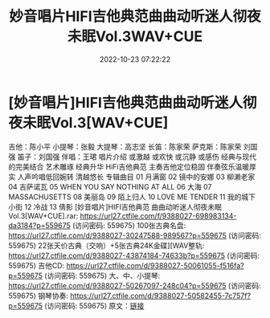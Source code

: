 ﻿---
title: 妙音唱片HIFI吉他典范曲曲动听迷人彻夜未眠Vol.3WAV+CUE
date: 2022-10-23 07:22:22
categories: 古典音乐、新世纪、纯音雅乐
tags: 纯音雅乐
---
# [妙音唱片]HIFI吉他典范曲曲动听迷人彻夜未眠Vol.3[WAV+CUE]

吉他：陈小平
小提琴：张毅
大提琴：高志坚
长笛：陈家荣
萨克斯：陈家荣 刘国强
笛子：刘国强
伴唱：王珺
唱片介绍
或激越 或欢快 或沉静 或感伤
经典与现代的完美结合
艺术雕琢 经典升华
HiFi吉他典范
主奏吉他定位稳固 伴奏弦乐温暖厚实
人声吟唱低回婉转 清越悠长
专辑曲目
01 月满窗
02 镜中的安娜
03 柳濑老家
04 吉萨诺瓦
05 WHEN YOU SAY NOTHING AT ALL
06 大海
07 MASSACHUSETTS
08 美丽岛
09 陌上归人
10 LOVE ME TENDER
11 我的城下小街
12 冷战
13 倩影
[妙音唱片]HIFI吉他典范
曲曲动听迷人彻夜未眠Vol.3[WAV+CUE].rar: https://url27.ctfile.com/f/9388027-698983134-da3184?p=559675
(访问密码: 559675)
100张古典名盘: https://url27.ctfile.com/d/9388027-30247588-989567?p=559675
(访问密码: 559675)
22张天价古典（交响）+5张古典24K金碟][WAV整轨: https://url27.ctfile.com/d/9388027-43874184-74633b?p=559675
(访问密码: 559675)
吉他CD: https://url27.ctfile.com/d/9388027-50061055-f516fa?p=559675
(访问密码: 559675)
大、中、小提琴: https://url27.ctfile.com/d/9388027-50267097-248c04?p=559675
(访问密码: 559675)
钢琴协奏: https://url27.ctfile.com/d/9388027-50582455-7c757f?p=559675
(访问密码: 559675)
原文：[链接](https://blog.sina.com.cn/s/blog_1647c7e7601030zzs.html)